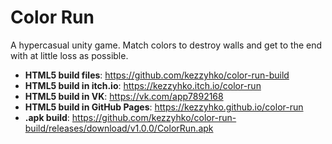 # Color Run
A hypercasual unity game. Match colors to destroy walls and get to the end with at little loss as possible.

* **HTML5 build files**: https://github.com/kezzyhko/color-run-build
* **HTML5 build in itch.io**: https://kezzyhko.itch.io/color-run
* **HTML5 build in VK**: https://vk.com/app7892168
* **HTML5 build in GitHub Pages**: https://kezzyhko.github.io/color-run
* **.apk build**: https://github.com/kezzyhko/color-run-build/releases/download/v1.0.0/ColorRun.apk
